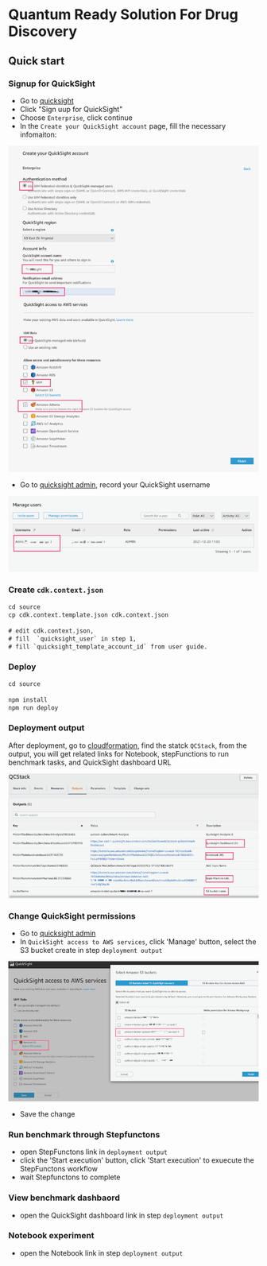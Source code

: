 # Quantum Ready Solution For Drug Discovery

## Quick start

### Signup for QuickSight
   - Go to [quicksight](https://quicksight.aws.amazon.com/sn/start)
   - Click "Sign uup for QuickSight"
   - Choose `Enterprise`, click continue
   - In the `Create your QuickSight account` page, fill the necessary infomaiton:
   
   ![create quicksight](./docs/images/create_quicksight.png) 
   
   - Go to [quicksight admin](https://us-east-1.quicksight.aws.amazon.com/sn/admin), record your QuickSight username
   
   ![quicksight username](./docs/images/quicksight_username.png)    

### Create `cdk.context.json`

```shell
cd source
cp cdk.context.template.json cdk.context.json 

# edit cdk.context.json, 
# fill  `quicksight_user` in step 1, 
# fill `quicksight_template_account_id` from user guide.

```

### Deploy 

```shell
cd source

npm install
npm run deploy

```

### Deployment output

 After deployment, go to [cloudformation](https://console.aws.amazon.com/cloudformation/home), find the statck `QCStack`, from the output, you will get related links for Notebook, stepFunctions to run benchmark tasks, and QuickSight dashboard URL

![cloudformation output](./docs/images/deploy_output.png)   


### Change QuickSight permissions

 - Go to [quicksight admin](https://us-east-1.quicksight.aws.amazon.com/sn/admin#aws) 
 - In `QuickSight access to AWS services`, click 'Manage' button, select the S3 bucket create in step `deployment output`

![quicksight permissions](./docs/images/quicksight_perm.png) 

 - Save the change 


### Run benchmark through Stepfunctons

 -  open StepFunctons link in `deployment output`
 -  click the 'Start execution' button, click 'Start execution' to exuecute the StepFunctons workflow
 -  wait Stepfunctons to complete

### View benchmark dashbaord

 - open the QuickSight dashboard link in step `deployment output`

### Notebook experiment 

 - open the Notebook link in step `deployment output`




